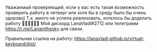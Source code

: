Уважаемый проверяющий, если у вас есть такая возможность проверить работу в четверг или хотя бы в среду было бы очень здорово) Т.к. много не успела реализовать, хотелось бы доделать работу 🙏🏻🙏🏻🙏🏻
Мой дискорд LanaVladi#2712 или телеграмм https://t.me/Lanainthesky для связи. 

Правильная ссылка на работу:
https://lanavladi.github.io/virtual-keyboard/dist/
